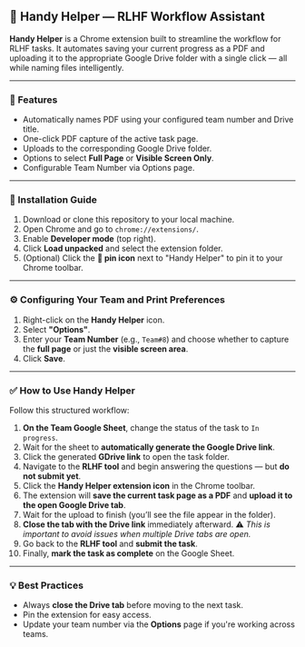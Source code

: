 ## 📌 Handy Helper — RLHF Workflow Assistant

**Handy Helper** is a Chrome extension built to streamline the workflow for RLHF tasks. It automates saving your current progress as a PDF and uploading it to the appropriate Google Drive folder with a single click — all while naming files intelligently.

---

### 🚀 Features

* Automatically names PDF using your configured team number and Drive title.
* One-click PDF capture of the active task page.
* Uploads to the corresponding Google Drive folder.
* Options to select **Full Page** or **Visible Screen Only**.
* Configurable Team Number via Options page.

---

### 🧩 Installation Guide

1. Download or clone this repository to your local machine.
2. Open Chrome and go to `chrome://extensions/`.
3. Enable **Developer mode** (top right).
4. Click **Load unpacked** and select the extension folder.
5. (Optional) Click the **📌 pin icon** next to "Handy Helper" to pin it to your Chrome toolbar.

---

### ⚙️ Configuring Your Team and Print Preferences

1. Right-click on the **Handy Helper** icon.
2. Select **"Options"**.
3. Enter your **Team Number** (e.g., `Team#8`) and choose whether to capture the **full page** or just the **visible screen area**.
4. Click **Save**.

---

### ✅ How to Use Handy Helper

Follow this structured workflow:

1. **On the Team Google Sheet**, change the status of the task to `In progress`.
2. Wait for the sheet to **automatically generate the Google Drive link**.
3. Click the generated **GDrive link** to open the task folder.
4. Navigate to the **RLHF tool** and begin answering the questions — but **do not submit yet**.
5. Click the **Handy Helper extension icon** in the Chrome toolbar.
6. The extension will **save the current task page as a PDF** and **upload it to the open Google Drive tab**.
7. Wait for the upload to finish (you’ll see the file appear in the folder).
8. **Close the tab with the Drive link** immediately afterward.
   ⚠️ *This is important to avoid issues when multiple Drive tabs are open.*
9. Go back to the **RLHF tool** and **submit the task**.
10. Finally, **mark the task as complete** on the Google Sheet.

---

### 💡 Best Practices

* Always **close the Drive tab** before moving to the next task.
* Pin the extension for easy access.
* Update your team number via the **Options** page if you're working across teams.
